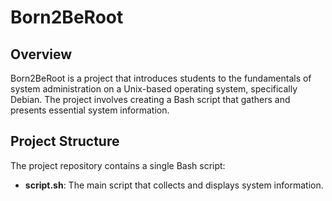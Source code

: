 # Born2BeRoot

## Overview
Born2BeRoot is a project that introduces students to the fundamentals of system administration on a Unix-based operating system, specifically Debian. The project involves creating a Bash script that gathers and presents essential system information.

## Project Structure
The project repository contains a single Bash script:
- **script.sh**: The main script that collects and displays system information.
